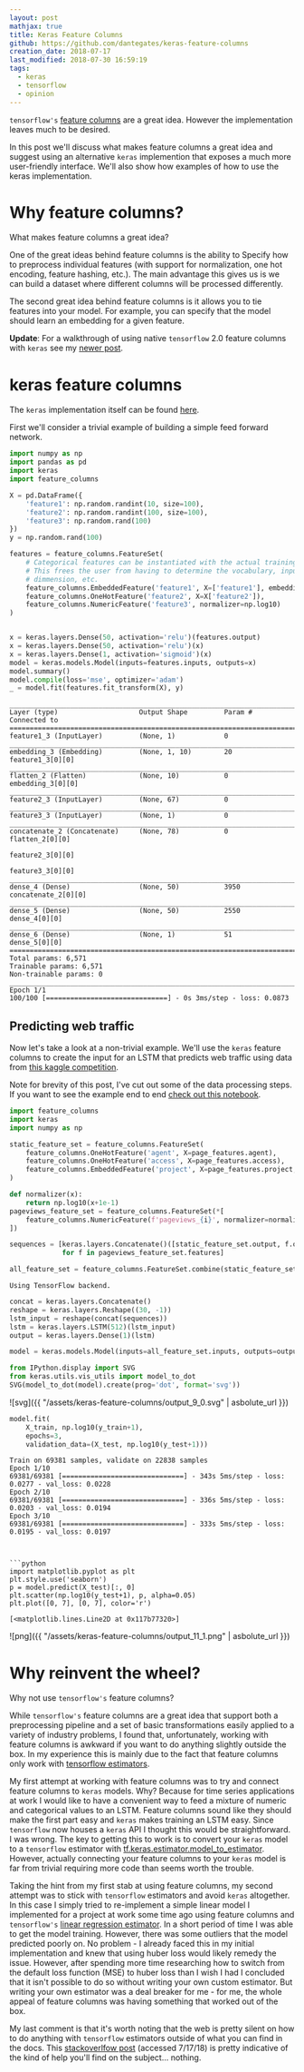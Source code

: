 ```yaml
---
layout: post
mathjax: true
title: Keras Feature Columns
github: https://github.com/dantegates/keras-feature-columns
creation_date: 2018-07-17
last_modified: 2018-07-30 16:59:19
tags: 
  - keras
  - tensorflow
  - opinion
---
```



`tensorflow's` [feature columns](https://www.tensorflow.org/guide/feature_columns) are a great idea. However the implementation leaves much to be desired.

In this post we'll discuss what makes feature columns a great idea and suggest using an alternative `keras` implemention that exposes a much more user-friendly interface. We'll also show how examples of how to use the keras implementation.

# Why feature columns?

What makes feature columns a great idea?

One of the great ideas behind feature columns is the ability to Specify how to preprocess individual features (with support for normalization, one hot encoding, feature hashing, etc.). The main advantage this gives us is we can build a dataset where different columns will be processed differently.

The second great idea behind feature columns is it allows you to tie features into your model. For example, you can specify that the model should learn an embedding for a given feature.

**Update**: For a walkthrough of using native `tensorflow` 2.0 feature columns with `keras` see my [newer post](https://dantegates.github.io/2019/10/24/tensorflow-2-feature-columns-and-keras.html).

# keras feature columns

The `keras` implementation itself can be found [here](https://github.com/dantegates/keras-feature-columns/blob/master/feature_columns.py).

First we'll consider a trivial example of building a simple feed forward network.


```python
import numpy as np
import pandas as pd
import keras
import feature_columns

X = pd.DataFrame({
    'feature1': np.random.randint(10, size=100),
    'feature2': np.random.randint(100, size=100),
    'feature3': np.random.rand(100)
})
y = np.random.rand(100)

features = feature_columns.FeatureSet(
    # Categorical features can be instantiated with the actual training data.
    # This frees the user from having to determine the vocabulary, input
    # dimmension, etc.
    feature_columns.EmbeddedFeature('feature1', X=['feature1'], embedding_dim=10),
    feature_columns.OneHotFeature('feature2', X=X['feature2']),
    feature_columns.NumericFeature('feature3', normalizer=np.log10)
)


x = keras.layers.Dense(50, activation='relu')(features.output)
x = keras.layers.Dense(50, activation='relu')(x)
x = keras.layers.Dense(1, activation='sigmoid')(x)
model = keras.models.Model(inputs=features.inputs, outputs=x)
model.summary()
model.compile(loss='mse', optimizer='adam')
_ = model.fit(features.fit_transform(X), y)
```

    __________________________________________________________________________________________________
    Layer (type)                    Output Shape         Param #     Connected to                     
    ==================================================================================================
    feature1_3 (InputLayer)         (None, 1)            0                                            
    __________________________________________________________________________________________________
    embedding_3 (Embedding)         (None, 1, 10)        20          feature1_3[0][0]                 
    __________________________________________________________________________________________________
    flatten_2 (Flatten)             (None, 10)           0           embedding_3[0][0]                
    __________________________________________________________________________________________________
    feature2_3 (InputLayer)         (None, 67)           0                                            
    __________________________________________________________________________________________________
    feature3_3 (InputLayer)         (None, 1)            0                                            
    __________________________________________________________________________________________________
    concatenate_2 (Concatenate)     (None, 78)           0           flatten_2[0][0]                  
                                                                     feature2_3[0][0]                 
                                                                     feature3_3[0][0]                 
    __________________________________________________________________________________________________
    dense_4 (Dense)                 (None, 50)           3950        concatenate_2[0][0]              
    __________________________________________________________________________________________________
    dense_5 (Dense)                 (None, 50)           2550        dense_4[0][0]                    
    __________________________________________________________________________________________________
    dense_6 (Dense)                 (None, 1)            51          dense_5[0][0]                    
    ==================================================================================================
    Total params: 6,571
    Trainable params: 6,571
    Non-trainable params: 0
    __________________________________________________________________________________________________
    Epoch 1/1
    100/100 [==============================] - 0s 3ms/step - loss: 0.0873


## Predicting web traffic

Now let's take a look at a non-trivial example. We'll use the `keras` feature columns to create the input for an LSTM that predicts web traffic using data from [this kaggle competition](https://www.kaggle.com/c/web-traffic-time-series-forecasting).

Note for brevity of this post, I've cut out some of the data processing steps. If you want to see the example end to end [check out this notebook](https://github.com/dantegates/keras-feature-columns/blob/master/notebooks/lstm-web-traffic-example).


```python
import feature_columns
import keras
import numpy as np

static_feature_set = feature_columns.FeatureSet(
    feature_columns.OneHotFeature('agent', X=page_features.agent),
    feature_columns.OneHotFeature('access', X=page_features.access),
    feature_columns.EmbeddedFeature('project', X=page_features.project, embedding_dim=3)
)

def normalizer(x):
    return np.log10(x+1e-1)
pageviews_feature_set = feature_columns.FeatureSet(*[
    feature_columns.NumericFeature(f'pageviews_{i}', normalizer=normalizer) for i in range(30)
])

sequences = [keras.layers.Concatenate()([static_feature_set.output, f.output])
             for f in pageviews_feature_set.features]

all_feature_set = feature_columns.FeatureSet.combine(static_feature_set, pageviews_feature_set)
```

    Using TensorFlow backend.



```python
concat = keras.layers.Concatenate()
reshape = keras.layers.Reshape((30, -1))
lstm_input = reshape(concat(sequences))
lstm = keras.layers.LSTM(512)(lstm_input)
output = keras.layers.Dense(1)(lstm)
```


```python
model = keras.models.Model(inputs=all_feature_set.inputs, outputs=output)
```


```python
from IPython.display import SVG
from keras.utils.vis_utils import model_to_dot
SVG(model_to_dot(model).create(prog='dot', format='svg'))
```




![svg]({{ "/assets/keras-feature-columns/output_9_0.svg" | asbolute_url }})




```python
model.fit(
    X_train, np.log10(y_train+1),
    epochs=3,
    validation_data=(X_test, np.log10(y_test+1)))
```

    Train on 69381 samples, validate on 22838 samples
    Epoch 1/10
    69381/69381 [==============================] - 343s 5ms/step - loss: 0.0277 - val_loss: 0.0228
    Epoch 2/10
    69381/69381 [==============================] - 336s 5ms/step - loss: 0.0203 - val_loss: 0.0194
    Epoch 3/10
    69381/69381 [==============================] - 333s 5ms/step - loss: 0.0195 - val_loss: 0.0197
```


```python
import matplotlib.pyplot as plt
plt.style.use('seaborn')
p = model.predict(X_test)[:, 0]
plt.scatter(np.log10(y_test+1), p, alpha=0.05)
plt.plot([0, 7], [0, 7], color='r')
```




    [<matplotlib.lines.Line2D at 0x117b77320>]




![png]({{ "/assets/keras-feature-columns/output_11_1.png" | asbolute_url }})


# Why reinvent the wheel?

Why not use `tensorflow's` feature columns?

While `tensorflow's` feature columns are a great idea that support both a preprocessing pipeline and a set of basic transformations easily applied to a variety of industry problems, I found that, unfortunately, working with feature columns is awkward if you want to do anything slightly outside the box. In my experience this is mainly due to the fact that feature columns only work with [tensorflow estimators](https://www.tensorflow.org/guide/estimators).

My first attempt at working with feature columns was to try and connect feature columns to `keras` models. Why? Because for time series applications at work I would like to have a convenient way to feed a mixture of numeric and categorical values to an LSTM. Feature columns sound like they should make the first part easy and `keras` makes training an LSTM easy. Since `tensorflow` now houses a `keras` API I thought this would be straightforward. I was wrong. The key to getting this to work is to convert your `keras` model to a `tensorflow` estimator with [tf.keras.estimator.model_to_estimator](https://www.tensorflow.org/api_docs/python/tf/keras/estimator/model_to_estimator). However, actually connecting your feature columns to your `keras` model is far from trivial requiring more code than seems worth the trouble.

Taking the hint from my first stab at using feature columns, my second attempt was to stick with `tensorflow` estimators and avoid `keras` altogether. In this case I simply tried to re-implement a simple linear model I implemented for a project at work some time ago using feature columns and `tensorflow's` [linear regression estimator](https://www.tensorflow.org/api_docs/python/tf/estimator/LinearRegressor). In a short period of time I was able to get the model training. However, there was some outliers that the model predicted poorly on. No problem  - I already faced this in my initial implementation and knew that using huber loss would likely remedy the issue. However, after spending more time researching how to switch from the default loss function (MSE) to huber loss than I wish I had I concluded that it isn't possible to do so without writing your own custom estimator. But writing your own estimator was a deal breaker for me - for me, the whole appeal of feature columns was having something that worked out of the box.

My last comment is that it's worth noting that the web is pretty silent on how to do anything with `tensorflow` estimators outside of what you can find in the docs. This [stackoverlfow post](https://stackoverflow.com/questions/50766718/changing-loss-function-for-training-built-in-tensorflow-estimator) (accessed 7/17/18) is pretty indicative of the kind of help you'll find on the subject... nothing.